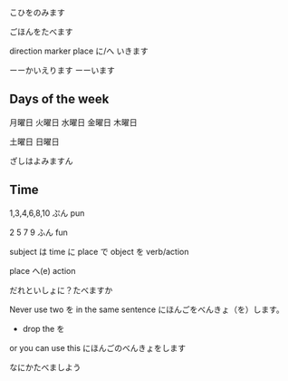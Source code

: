 


こひをのみます

ごほんをたべます

direction marker
place に/へ いきます

ーーかいえります
ーーいます
## Days of the week

月曜日
火曜日
水曜日
金曜日
木曜日

土曜日
日曜日


ざしはよみますん

## Time

1,3,4,6,8,10
ぷん
pun

2 5 7 9
ふん
fun

subject は time に place で object を verb/action

place へ(e) action

だれといしょに？たべますか


Never use two を in the same sentence
にほんごをべんきょ（を）します。
- drop the を

or you can use this 
にほんごのべんきょをします

なにかたべましよう